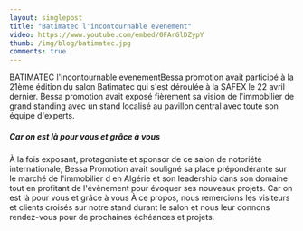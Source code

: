 ```yaml
---
layout: singlepost
title: "Batimatec l'incontournable evenement"
video: https://www.youtube.com/embed/0FArGlDZypY
thumb: /img/blog/batimatec.jpg
comments: true
---
```

<p>BATIMATEC l'incontournable evenementBessa promotion avait participé à la 21ème édition du salon Batimatec qui s'est déroulée à la SAFEX le 22 avril dernier. Bessa promotion avait exposé fièrement sa vision de l'immobilier de grand standing avec un stand localisé au pavillon central avec toute son équipe d'experts.</p>
<h5 class="bessa-color">Car on est là pour vous et grâce à vous</h5>
<p>À la fois exposant, protagoniste et sponsor de ce salon de notoriété internationale, Bessa Promotion avait souligné sa place prépondérante sur le marché de l'immobilier d en Algérie et son leadership dans son domaine tout en profitant de l'évènement pour évoquer ses nouveaux projets.     Car on est là pour vous et grâce à vous 
 À ce propos, nous remercions les visiteurs et clients croisés sur notre stand durant le salon et nous leur donnons rendez-vous pour de prochaines échéances et projets.</p>
